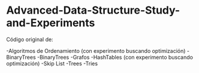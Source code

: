 # Advanced-Data-Structure-Study-and-Experiments
Código original de:

-Algoritmos de Ordenamiento (con experimento buscando optimización)
-BinaryTrees 
-BinaryTrees
-Grafos
-HashTables (con experimento buscando optimización)
-Skip List
-Trees
-Tries
